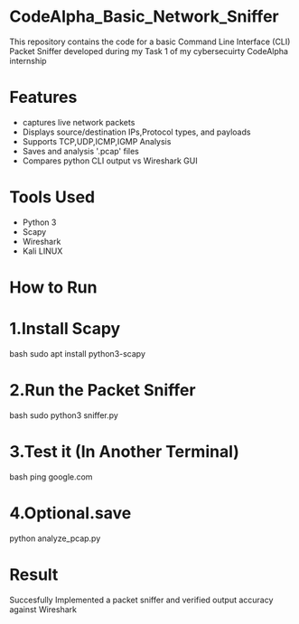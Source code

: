 # CodeAlpha_Basic_Network_Sniffer
This repository contains the code for a basic Command Line Interface (CLI) Packet Sniffer developed during my Task 1 of my cybersecuirty CodeAlpha internship 

# Features 
- captures live network packets
- Displays source/destination IPs,Protocol types, and payloads
- Supports TCP,UDP,ICMP,IGMP Analysis
- Saves and analysis '.pcap' files
- Compares python CLI output vs Wireshark GUI

# Tools Used 
- Python 3
- Scapy
- Wireshark
- Kali LINUX

# How to Run  
# 1.Install Scapy 
bash 
sudo apt install python3-scapy

# 2.Run the Packet Sniffer 
 bash
 sudo python3 sniffer.py

# 3.Test it (In Another Terminal)
bash 
ping google.com

# 4.Optional.save
python analyze_pcap.py
 
# Result 
Succesfully Implemented a packet sniffer and verified output accuracy against Wireshark 




 

